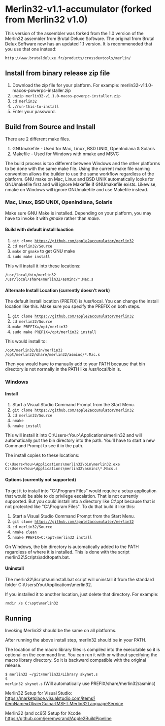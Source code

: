 # Merlin32-v1.1-accumulator (forked from Merlin32 v1.0)
This version of the assembler was forked from the 1.0 version of the Merlin32 assembler from Brutal Deluxe Software. 
The original from Brutal Delux Software now has an updated 1.1 version. It is recommeneded that
you use that one instead:

	http://www.brutaldeluxe.fr/products/crossdevtools/merlin/

## Install from binary release zip file

1. Download the zip file for your platform. For example: merlin32-v1.1.0-macos-powerpc-installer.zip
2. <code>unzip merlin32-v1.1.0-macos-powerpc-installer.zip</code>
3. <code>cd merlin32</code>
4. <code>./run-this-to-install</code>
5. Enter your password.

## Build from Source and Install

There are 2 different make files.

1. GNUmakefile - Used for Mac, Linux, BSD UNIX, OpenIndiana & Solaris
2. Makefile - Used for Windows with nmake and MSVC

The build process is too different between Windows and the other platforms
to be done with the same make file. Using the current make file naming
convention allows the builder to use the same workflow regardless of the
platform. GNU make on Mac, Linux and BSD UNIX automatically looks for 
GNUmakefile first and will ignore Makefile if GNUmakefile exists. Likewise,
nmake on Windows will ignore GNUmakefile and use Makefile instead.

### Mac, Linux, BSD UNIX, OpenIndiana, Solaris

Make sure GNU Make is installed. Depending on your platform, you may have
to invoke it with *gmake* rather than *make*.

#### Build with default install loaction

1. <code>git clone https://github.com/apple2accumulator/merlin32</code>
2. <code>cd merlin32/Source</code>
3. <code>make</code> or <code>gmake</code> to get GNU make
4. <code>sudo make install</code>

This will install it into these locations:

<code>/usr/local/bin/merlin32</code><br>
<code>/usr/local/share/merlin32/asminc/*.Mac.s</code>

#### Alternate Install Location (currently doesn't work)

The default install location (PREFIX) is /usr/local.
You can change the install location like this. Make sure you specify
the PREFIX on both steps.

1. <code>git clone https://github.com/apple2accumulator/merlin32</code>
2. <code>cd merlin32/Source</code>
3. <code>make PREFIX=/opt/merlin32</code>
4. <code>sudo make PREFIX=/opt/merlin32 install</code>

This would install to:

<code>/opt/merlin32/bin/merlin32</code><br>
<code>/opt/merlin32/share/merlin32/asminc/*.Mac.s</code>

Then you would have to manually add to your PATH because that bin directory
is not normally in the PATH like /usr/local/bin is.

### Windows

#### Install

1. Start a Visual Studio Command Prompt from the Start Menu.
2. <code>git clone https://github.com/apple2accumulator/merlin32</code>
3. <code>cd merlin32/Source</code>
4. <code>nmake</code>
5. <code>nmake install</code>

This will install it into C:\Users\<You>\Applications\merlin32 and will
automatically put the bin directory into the path. You'll have to start
a new Command Prompt to see it in the path.

The install copies to these locations:

<code>C:\Users\<You>\Applications\merlin32\bin\merlin32.exe</code><br>
<code>C:\Users\<You>\Applications\merlin32\asminc\\*.Macs.s</code>

#### Options (currently not supported)

To get it to install into "C:\Program Files" would require a setup application
that would be able to do privilege escalation. That is not currently supported. But you could install into a directory like C:\opt because that is not protected like "C:\Program Files". To do
that build it like this:

1. Start a Visual Studio Command Prompt from the Start Menu.
2. <code>git clone https://github.com/apple2accumulator/merlin32</code>
3. <code>cd merlin32/Source</code>
4. <code>nmake clean</code>
5. <code>nmake PREFIX=C:\opt\merlin32 install</code>

On Windows, the bin directory is automatically added to the PATH regardless
of where it is installed. This is done with the script 
merlin32\Scripts\addtopath.bat.

#### Uninstall

The merlin32\Scripts\uninstall.bat script will uninstall it from the
standard folder C:\Users\You\Applications\merlin32.

If you installed it to another location, just delete that directory.
For example:

<code>rmdir /s C:\opt\merlin32</code>

## Running

Invoking Merlin32 should be the same on all platforms.

After running the above install step, merlin32 should be in your PATH.

The location of the macro library files is compiled into the executable
so it is optional on the command line. You can run it with or without
specifying the macro library directory. So it is backward compatible with
the original release.

<code>$ merlin32 ~/git/merlin32/Library skynet.s</code><br>
<code>$ merlin32 skynet.s</code>  (Will automatically use PREFIX/share/merlin32/asminc)

Merlin32 Setup for Visual Studio:
https://marketplace.visualstudio.com/items?itemName=OlivierGuinartMSFT.Merlin32LanguageService

Merlin32 (and cc65) Setup for Xcode
https://github.com/jeremysrand/Apple2BuildPipeline
